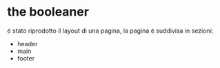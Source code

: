 # the booleaner

é stato riprodotto il layout di una pagina, la pagina é suddivisa in sezioni:

- header
- main
- footer
